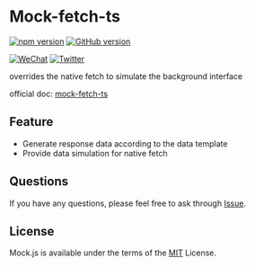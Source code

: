 # Mock-fetch-ts

[![npm version](https://badge.fury.io/js/mock-fetch-ts.svg)](https://badge.fury.io/js/mock-fetch-ts)
[![GitHub version](https://badge.fury.io/gh/less-famous-ITer%2Fmock-fetch-ts.svg)](https://badge.fury.io/gh/less-famous-ITer%2Fmock-fetch-ts)

[![WeChat](https://img.shields.io/badge/WeChat-07C160?style=for-the-badge&logo=wechat&logoColor=white)](https://pic.imgdb.cn/item/6400b6c5f144a010072c4261.png)
[![Twitter](https://img.shields.io/badge/Twitter-1DA1F2?style=for-the-badge&logo=twitter&logoColor=white)](https://twitter.com/heyq46228168)

overrides the native fetch to simulate the background interface

official doc: [mock-fetch-ts](https://www.yuque.com/u29138508/gki7q8/ofwzfpklbd1qwnyr?singleDoc)

## Feature

* Generate response data according to the data template
* Provide data simulation for native fetch

## Questions

If you have any questions, please feel free to ask through [Issue](https://github.com/less-famous-ITer/mock-fetch-ts/issues/new).

## License

Mock.js is available under the terms of the [MIT](./LICENSE) License.




